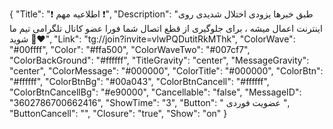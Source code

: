 {
  "Title": "❗️ اطلاعیه مهم ❗️",
  "Description": "طبق خبرها یزودی اختلال شدیدی روی اینترنت اعمال میشه ، برای جلوگیری از قطع اتصال شما فورا عضو کانال تلگرامی تیم ما شوید 🙏❤️",
  "Link": "tg://join?invite=vlwPQDutitRkMThk",
  "ColorWave": "#00ffff",
  "Color": "#ffa500",
  "ColorWaveTwo": "#007cf7",
  "ColorBackGround": "#ffffff",
  "TitleGravity": "center",
  "MessageGravity": "center",
  "ColorMessage": "#000000",
  "ColorTitle": "#000000",
  "ColorBtn": "#ffffff",
  "ColorBtnBg": "#00a043",
  "ColorBtnCancell": "#ffffff",
  "ColorBtnCancellBg": "#e90000",
  "Cancellable": "false",
  "MessageID": "3602786700662416",
  "ShowTime": "3",
  "Button": " عضویت فوردی ",
  "ButtonCancell": "",
  "Closure": "true",
  "Show": "on"
}